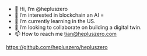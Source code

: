 - 👋 Hi, I’m @hepluszero
- 👀 I’m interested in blockchain an AI =
- 🌱 I’m currently learning in the US.
- 💞️ I’m looking to collaborate on building a digital twin.
- 📫 How to reach me tian@hepluszero.com

<!---
hepluszero/hepluszero is a ✨ special ✨ repository because its `README.md` (this file) appears on your GitHub profile.
You can click the Preview link to take a look at your changes.
--->
https://github.com/hepluszero/hepluszero
